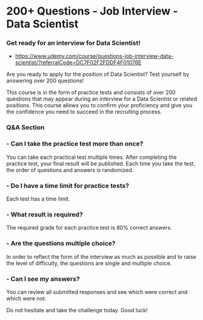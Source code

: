 # 200+ Questions - Job Interview - Data Scientist

### Get ready for an interview for Data Scientist!

* https://www.udemy.com/course/questions-job-interview-data-scientist/?referralCode=DC7F02F2FDDF4F01076E


Are you ready to apply for the position of Data Scientist? Test yourself by answering over 200 questions!

This course is in the form of practice tests and consists of over 200 questions that may appear during an interview for a Data Scientist or related positions. This course allows you to confirm your proficiency and give you the confidence you need to succeed in the recruiting process.

### Q&A Section

### - Can I take the practice test more than once?

You can take each practical test multiple times. After completing the practice test, your final result will be published. Each time you take the test, the order of questions and answers is randomized.

### - Do I have a time limit for practice tests?

Each test has a time limit.

### - What result is required?

The required grade for each practice test is 80% correct answers.

### - Are the questions multiple choice?

In order to reflect the form of the interview as much as possible and to raise the level of difficulty, the questions are single and multiple choice.

### - Can I see my answers?

You can review all submitted responses and see which were correct and which were not.

Do not hesitate and take the challenge today. Good luck!
